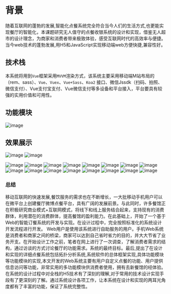 # 背景

随着互联网的蓬勃的发展,智能化点餐系统完全符合当今人们的生活方式,也更能实现餐厅的智能化，本课题研究无人值守的点餐收银系统的设计和实现，借鉴无人超市的设计理念，为商家和消费者带来极致体验，感受互联网时代的高效率与便捷。
当今web技术的蓬勃发展,用H5和JavaScript实现移动端web方便快捷,兼容性好。

## 技术栈

本系统将用到`Vue`框架采用`MVVM`渲染方式，该系统主要采用移动端M站布局的（rem、sass）、`Vue`、`Vuex`、`Vue+Sass`、`Koa2` 接口、微信Jssdk（扫码、拍照、微信支付）、Vue支付宝支付、Vue微信支付等多设备和平台接入，平台要具有较强的实用价值和可用性。

## 功能模块
![image](https://user-images.githubusercontent.com/68367439/164267871-44416ce3-337e-4bea-a54c-94099ca4e253.png)



## 效果展示
![image](https://user-images.githubusercontent.com/68367439/164268260-31c036b3-085c-4812-a1d5-68d9be1289a1.png)
![image](https://user-images.githubusercontent.com/68367439/164268274-5f8fa120-8f9f-4a13-9419-20512f58ec85.png)

 ![image](https://user-images.githubusercontent.com/68367439/164268219-4dd93c0c-3d16-43c8-b70e-cd07c01245e4.png)
![image](https://user-images.githubusercontent.com/68367439/164268238-5248488d-692f-4127-8cfd-daac791c0745.png)
![image](https://user-images.githubusercontent.com/68367439/164268303-46288512-ce6a-4682-bdd2-105614a26edc.png)
![image](https://user-images.githubusercontent.com/68367439/164268329-01d553d7-f5b7-486f-ac70-9904dcd8cdfe.png)
![image](https://user-images.githubusercontent.com/68367439/164268355-2dbe62b4-a818-4cac-a3c8-d6680458bd65.png)
![image](https://user-images.githubusercontent.com/68367439/164268369-12e38ce0-3a3f-40ee-9614-950ee05eebe9.png)
![image](https://user-images.githubusercontent.com/68367439/164268383-65f9b061-f3a8-4876-bb1d-774cd11b61b1.png)
![image](https://user-images.githubusercontent.com/68367439/164268400-d0d5a166-6fa4-4476-8928-e4d5bd8efbde.png)
![image](https://user-images.githubusercontent.com/68367439/164268412-5735a1b5-83b9-4754-968f-a4d4e255cabe.png)
![image](https://user-images.githubusercontent.com/68367439/164268423-72205007-f3b0-408b-a12b-699504ce6f9a.png)
![image](https://user-images.githubusercontent.com/68367439/164268435-9e196bda-f428-4a0a-818f-4bf0104d3d68.png)
![image](https://user-images.githubusercontent.com/68367439/164268449-745d42cb-d1ef-462a-9fc9-375948798004.png)
![image](https://user-images.githubusercontent.com/68367439/164268466-9610ee3a-6a8e-456a-9249-33fa43d849aa.png)
![image](https://user-images.githubusercontent.com/68367439/164268479-db2927d7-1208-4b41-ad03-ea9696f32273.png)
![image](https://user-images.githubusercontent.com/68367439/164268499-31528bfc-93a7-486d-a6d6-aa9041c2425d.png)
![image](https://user-images.githubusercontent.com/68367439/164268521-50317d53-b989-4674-a239-1295811493e8.png)

### 总结
移动互联网的快速发展,餐饮服务的需求也在不断增长，一大批移动手机用户可以在微平台上创建餐厅微博点餐平台，具有广阔的发展前景。与此同时，许多餐馆正在积极研究商业模式+互联网模式，将线下和线上服务结合起来，支持现有的消费群体，利用潜在的消费群体，提高餐馆的盈利能力。在此基础上，开始了一个基于Web的智能订餐系统的开发与实现。在设计过程中，完全按照标准化的系统设计开发流程进行开发。
Web用户是使用该系统进行自助服务的用户。手机Web系统是消费者和商家之间的桥梁，商家可以达到自己省时省力的目的，并大大节省了业务开支。在开始设计工作之前，笔者在网上进行了一次调查，了解消费者需求的结构，通过访谈的方式讨论餐厅的功能需求。系统的最终目标。最后,提出了在设计和实现的详细点餐系统包括拓扑分析系统,系统软件的总体框架实现,具体功能模块等功能模块的实现,本文开发的Web系统主要有用户自定义点餐的功能、用户提供信息访问等功能，非常实用的多功能模块供消费者使用，拥有去新餐馆的经体验。
在系统的设计过程中对全栈的H5技术有了深刻的理解,对于常用的技术设计实现手段有了更深刻的了解。通过系统设计各项工作，让本系统在设计和实现的两耳光角度都有了丰富的功能，保证了系统完整性。



